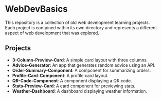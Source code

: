 # WebDevBasics

This repository is a collection of old web development learning projects. Each project is contained within its own directory and represents a different aspect of web development that was explored.

## Projects

- **3-Column-Preview-Card**: A simple card layout with three columns.
- **Advice-Generator**: An app that generates random advice using an API.
- **Order-Summary-Component**: A component for summarizing orders.
- **Profile-Card-Component**: A profile card layout.
- **QR-Code-Component**: A component displaying a QR code.
- **Stats-Preview-Card**: A card component for previewing stats.
- **Weather-Dashboard**: A dashboard displaying weather information.